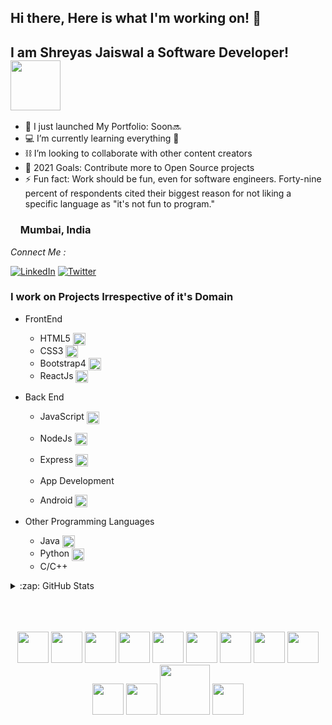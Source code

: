 ## Hi there, Here is what I'm working on! 👋

## I am Shreyas Jaiswal a Software Developer! <img src="https://media.giphy.com/media/JrZEc84OFlTYcRaqSx/giphy.gif" width="80" align="center">

- 🔭 I just launched My Portfolio: Soon🔜
- 💻 I’m currently learning everything 🤣
- ⛓ I’m looking to collaborate with other content creators
- 🥅 2021 Goals: Contribute more to Open Source projects
- ⚡ Fun fact: Work should be fun, even for software engineers. Forty-nine percent of respondents cited their biggest reason for not liking a specific language as "it's not fun to program."

<!-- https://media.giphy.com/media/UVG0BN8TOMKkPOJS6e/giphy.gif -->
<!-- https://media.giphy.com/media/QTmfvHGklosY1ha87W/giphy.gif -->

### <img src="https://media.giphy.com/media/lOfSzpPeMb9gF2OJ5O/giphy.gif" width="12" align="center"> Mumbai, India

<div align="left">

<i>Connect Me :</i><br>

<a href="https://www.linkedin.com/in/shreyas-jaiswal-361373187/" target="_blank"><img src="https://img.shields.io/badge/LinkedIn-%230077B5.svg?&style=flat-square&logo=linkedin&logoColor=white" alt="LinkedIn"></a>
<a href="https://twitter.com/ShreyasSushil" target="_blank"><img src="https://img.shields.io/badge/-Twitter-1da1f2?style=flat-square&labelColor=1da1f2&logo=twitter&logoColor=white" alt="Twitter"></a>

<!-- https://img.shields.io/badge/Instagram-%230077B5.svg?&style=flat-square&logo=instagram&logoColor=white -->

<!-- <a>
[![Stack Overflow](https://img.shields.io/badge/-Stack%20Overflow-222222?style=flat-square&logo=stack-overflow&logoColor=white&link=https://stackoverflow.com/users/11673591/saravanan-selvamohan?tab=profile)](https://stackoverflow.com/users/11673591/saravanan-selvamohan?tab=profile) <a/> -->

</div>

### I work on Projects Irrespective of it's Domain

<!-- <img align='right' href="#" src="https://github-readme-stats.vercel.app/api?username=Shreyass22&show_icons=true%22"> -->

- FrontEnd

  - HTML5 <img src="https://media.giphy.com/media/XAxylRMCdpbEWUAvr8/giphy.gif" width="20" align="center">
  - CSS3 <img src="https://media.giphy.com/media/fsEaZldNC8A1PJ3mwp/giphy.gif" width="20" align="center">
  - Bootstrap4 <img src="https://media.giphy.com/media/Sr8xDpMwVKOHUWDVRD/giphy.gif" width="20" align="center">
  - ReactJs <img src="https://media.giphy.com/media/eNAsjO55tPbgaor7ma/giphy.gif" width="20" align="center">

* Back End

  - JavaScript <img src="https://media.giphy.com/media/ln7z2eWriiQAllfVcn/giphy.gif" width="20" align="center">
  - NodeJs <img src="https://media.giphy.com/media/kdFc8fubgS31b8DsVu/giphy.gif" width="20" align="center">
  - Express <img src="https://media.giphy.com/media/XH9wwXfUXu91wAJwN5/giphy.gif" width="20" align="center">

  - App Development

  - Android <img src="https://media.giphy.com/media/UQJlZ2OcaCA2RLfGiZ/giphy.gif" width="20" align="center">

* Other Programming Languages

  - Java <img src="https://media.giphy.com/media/l0HU7JI4zIb34QM5a/giphy.gif" width="20" align="center">
  - Python <img src="https://media.giphy.com/media/LMt9638dO8dftAjtco/giphy.gif" width="20" align="center">
  - C/C++

<details>
  <summary>:zap: GitHub Stats</summary>

  <img align="left" alt="Shreyass22 GitHub Stats" src="https://github-readme-stats.vercel.app/api?username=Shreyass22&show_icons=true%22" />

</details>
<br>
<br>
<br>
<p align="center">
  <!-- <img src="https://media.giphy.com/media/JrZEc84OFlTYcRaqSx/giphy.gif" width="80"> -->
  <img src="https://media.giphy.com/media/XAxylRMCdpbEWUAvr8/giphy.gif" width="50">
  <img src="https://media.giphy.com/media/fsEaZldNC8A1PJ3mwp/giphy.gif" width="50"> 
  <img src="https://media3.giphy.com/media/kdFc8fubgS31b8DsVu/giphy.webp" width="50">
  <img src="https://media3.giphy.com/media/ln7z2eWriiQAllfVcn/200w.webp" width="50">
  <img src="https://i.giphy.com/media/eNAsjO55tPbgaor7ma/200w.webp" width="50">
  <img src="https://i.giphy.com/media/LMt9638dO8dftAjtco/200.webp" width="50">
  <img src="https://i.giphy.com/media/IdyAQJVN2kVPNUrojM/200.webp" width="50">
  <img src="https://media.giphy.com/media/Sr8xDpMwVKOHUWDVRD/giphy.gif" width="50">
  <img src="https://media.giphy.com/media/Ri2TUcKlaOcaDBxFpY/giphy.gif" width="50">
  <img src="https://media.giphy.com/media/wgFWLRiND4bkyYR4IN/giphy.gif" width="50">
  <img src="https://media.giphy.com/media/UQJlZ2OcaCA2RLfGiZ/giphy.gif" width="50">
  <img src="https://media.giphy.com/media/kH1DBkPNyZPOk0BxrM/giphy.gif" width="80">
  <img src="https://media.giphy.com/media/KzJkzjggfGN5Py6nkT/giphy.gif" width="50">
  
  
</p>
